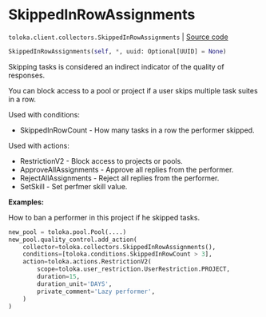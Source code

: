 # SkippedInRowAssignments
`toloka.client.collectors.SkippedInRowAssignments` | [Source code](https://github.com/Toloka/toloka-kit/blob/v0.1.26/src/client/collectors.py#L434)

```python
SkippedInRowAssignments(self, *, uuid: Optional[UUID] = None)
```

Skipping tasks is considered an indirect indicator of the quality of responses.


You can block access to a pool or project if a user skips multiple task suites in a row.

Used with conditions:
* SkippedInRowCount - How many tasks in a row the performer skipped.

Used with actions:
* RestrictionV2 - Block access to projects or pools.
* ApproveAllAssignments - Approve all replies from the performer.
* RejectAllAssignments - Reject all replies from the performer.
* SetSkill - Set perfmer skill value.


**Examples:**

How to ban a performer in this project if he skipped tasks.

```python
new_pool = toloka.pool.Pool(....)
new_pool.quality_control.add_action(
    collector=toloka.collectors.SkippedInRowAssignments(),
    conditions=[toloka.conditions.SkippedInRowCount > 3],
    action=toloka.actions.RestrictionV2(
        scope=toloka.user_restriction.UserRestriction.PROJECT,
        duration=15,
        duration_unit='DAYS',
        private_comment='Lazy performer',
    )
)
```
